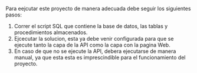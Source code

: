 Para eejcutar este proyecto de manera adecuada debe seguir los siguientes pasos:

1. Correr el script SQL que contiene la base de datos, las tablas y procedimientos almacenados.
2. Ejcecutar la solucion, esta ya debe venir configurada para que se ejecute tanto la capa de la API como la capa con la pagina Web.
3. En caso de que no se ejecute la API, debera ejecutarse de manera manual, ya que esta esta es imprescindible para el funcionamiento del proyecto.

